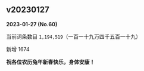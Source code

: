 ## v20230127

**2023-01-27  (No.60)**

当前词条数目 `1,194,519`（一百一十九万四千五百一十九）

新增 1674

**祝各位农历兔年新春快乐，身体安康！**

